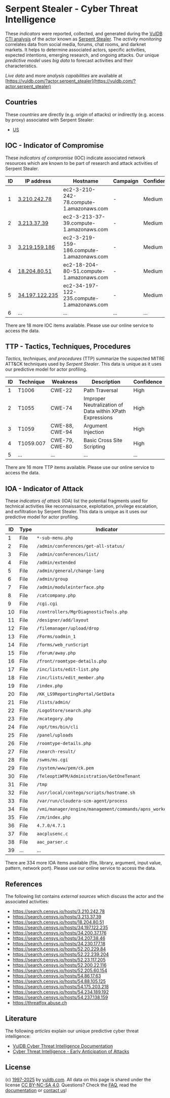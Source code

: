 # Serpent Stealer - Cyber Threat Intelligence

These _indicators_ were reported, collected, and generated during the [VulDB CTI analysis](https://vuldb.com/?kb.cti) of the actor known as [Serpent Stealer](https://vuldb.com/?actor.serpent_stealer). The _activity monitoring_ correlates data from social media, forums, chat rooms, and darknet markets. It helps to determine associated actors, specific activities, expected intentions, emerging research, and ongoing attacks. Our unique _predictive model_ uses _big data_ to forecast activities and their characteristics.

_Live data_ and more _analysis capabilities_ are available at [https://vuldb.com/?actor.serpent_stealer](https://vuldb.com/?actor.serpent_stealer)

## Countries

These _countries_ are directly (e.g. origin of attacks) or indirectly (e.g. access by proxy) associated with Serpent Stealer:

* [US](https://vuldb.com/?country.us)

## IOC - Indicator of Compromise

These _indicators of compromise_ (IOC) indicate associated network resources which are known to be part of research and attack activities of Serpent Stealer.

ID | IP address | Hostname | Campaign | Confidence
-- | ---------- | -------- | -------- | ----------
1 | [3.210.242.78](https://vuldb.com/?ip.3.210.242.78) | ec2-3-210-242-78.compute-1.amazonaws.com | - | Medium
2 | [3.213.37.39](https://vuldb.com/?ip.3.213.37.39) | ec2-3-213-37-39.compute-1.amazonaws.com | - | Medium
3 | [3.219.159.186](https://vuldb.com/?ip.3.219.159.186) | ec2-3-219-159-186.compute-1.amazonaws.com | - | Medium
4 | [18.204.80.51](https://vuldb.com/?ip.18.204.80.51) | ec2-18-204-80-51.compute-1.amazonaws.com | - | Medium
5 | [34.197.122.235](https://vuldb.com/?ip.34.197.122.235) | ec2-34-197-122-235.compute-1.amazonaws.com | - | Medium
6 | ... | ... | ... | ...

There are 18 more IOC items available. Please use our online service to access the data.

## TTP - Tactics, Techniques, Procedures

_Tactics, techniques, and procedures_ (TTP) summarize the suspected MITRE ATT&CK techniques used by _Serpent Stealer_. This data is unique as it uses our predictive model for actor profiling.

ID | Technique | Weakness | Description | Confidence
-- | --------- | -------- | ----------- | ----------
1 | T1006 | CWE-22 | Path Traversal | High
2 | T1055 | CWE-74 | Improper Neutralization of Data within XPath Expressions | High
3 | T1059 | CWE-88, CWE-94 | Argument Injection | High
4 | T1059.007 | CWE-79, CWE-80 | Basic Cross Site Scripting | High
5 | ... | ... | ... | ...

There are 16 more TTP items available. Please use our online service to access the data.

## IOA - Indicator of Attack

These _indicators of attack_ (IOA) list the potential fragments used for technical activities like reconnaissance, exploitation, privilege escalation, and exfiltration by Serpent Stealer. This data is unique as it uses our predictive model for actor profiling.

ID | Type | Indicator | Confidence
-- | ---- | --------- | ----------
1 | File | `*-sub-menu.php` | High
2 | File | `/admin/conferences/get-all-status/` | High
3 | File | `/admin/conferences/list/` | High
4 | File | `/admin/extended` | High
5 | File | `/admin/general/change-lang` | High
6 | File | `/admin/group` | Medium
7 | File | `/admin/moduleinterface.php` | High
8 | File | `/catcompany.php` | High
9 | File | `/cgi.cgi` | Medium
10 | File | `/controllers/MgrDiagnosticTools.php` | High
11 | File | `/designer/add/layout` | High
12 | File | `/filemanager/upload/drop` | High
13 | File | `/Forms/oadmin_1` | High
14 | File | `/forms/web_runScript` | High
15 | File | `/forum/away.php` | High
16 | File | `/front/roomtype-details.php` | High
17 | File | `/inc/lists/edit-list.php` | High
18 | File | `/inc/lists/edit_member.php` | High
19 | File | `/index.php` | Medium
20 | File | `/KK_LS9ReportingPortal/GetData` | High
21 | File | `/lists/admin/` | High
22 | File | `/LogoStore/search.php` | High
23 | File | `/mcategory.php` | High
24 | File | `/opt/tms/bin/cli` | High
25 | File | `/panel/uploads` | High
26 | File | `/roomtype-details.php` | High
27 | File | `/search-result/` | High
28 | File | `/swms/ms.cgi` | Medium
29 | File | `/system/www/pem/ck.pem` | High
30 | File | `/TeleoptiWFM/Administration/GetOneTenant` | High
31 | File | `/tmp` | Low
32 | File | `/usr/local/contego/scripts/hostname.sh` | High
33 | File | `/var/run/cloudera-scm-agent/process` | High
34 | File | `/vmi/manager/engine/management/commands/apns_worker.py` | High
35 | File | `/zm/index.php` | High
36 | File | `4.7.0/4.7.1` | Medium
37 | File | `aacplusenc.c` | Medium
38 | File | `aac_parser.c` | Medium
39 | ... | ... | ...

There are 334 more IOA items available (file, library, argument, input value, pattern, network port). Please use our online service to access the data.

## References

The following list contains _external sources_ which discuss the actor and the associated activities:

* https://search.censys.io/hosts/3.210.242.78
* https://search.censys.io/hosts/3.213.37.39
* https://search.censys.io/hosts/18.204.80.51
* https://search.censys.io/hosts/34.197.122.235
* https://search.censys.io/hosts/34.200.37.176
* https://search.censys.io/hosts/34.207.38.46
* https://search.censys.io/hosts/34.230.177.18
* https://search.censys.io/hosts/52.20.229.84
* https://search.censys.io/hosts/52.22.239.204
* https://search.censys.io/hosts/52.23.117.205
* https://search.censys.io/hosts/52.200.22.116
* https://search.censys.io/hosts/52.205.60.154
* https://search.censys.io/hosts/54.86.17.63
* https://search.censys.io/hosts/54.88.105.125
* https://search.censys.io/hosts/54.175.203.218
* https://search.censys.io/hosts/54.234.189.192
* https://search.censys.io/hosts/54.237.138.159
* https://threatfox.abuse.ch

## Literature

The following _articles_ explain our unique predictive cyber threat intelligence:

* [VulDB Cyber Threat Intelligence Documentation](https://vuldb.com/?kb.cti)
* [Cyber Threat Intelligence - Early Anticipation of Attacks](https://www.scip.ch/en/?labs.20201022)

## License

(c) [1997-2025](https://vuldb.com/?kb.changelog) by [vuldb.com](https://vuldb.com/?kb.about). All data on this page is shared under the license [CC BY-NC-SA 4.0](https://creativecommons.org/licenses/by-nc-sa/4.0/). Questions? Check the [FAQ](https://vuldb.com/?kb.faq), read the [documentation](https://vuldb.com/?kb) or [contact us](https://vuldb.com/?contact)!
